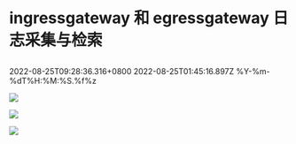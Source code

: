 # ingressgateway 和 egressgateway 日志采集与检索

## 

2022-08-25T09:28:36.316+0800
2022-08-25T01:45:16.897Z
%Y-%m-%dT%H:%M:%S.%f%z

![](https://image-host-1251893006.cos.ap-chengdu.myqcloud.com/20220825095215.png)


![](https://image-host-1251893006.cos.ap-chengdu.myqcloud.com/20220825095615.png)

![](https://image-host-1251893006.cos.ap-chengdu.myqcloud.com/20220825095845.png)
